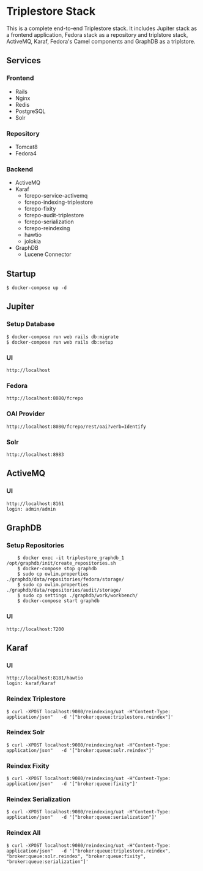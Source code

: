 # Triplestore Stack
This is a complete end-to-end Triplestore stack. It includes Jupiter stack as a frontend application, Fedora stack as a repository and triplstore stack, ActiveMQ, Karaf, Fedora's Camel components and GraphDB as a triplstore.

## Services

### Frontend
- Rails
- Nginx 
- Redis 
- PostgreSQL 
- Solr

### Repository
- Tomcat8
- Fedora4

### Backend
- ActiveMQ
- Karaf
  - fcrepo-service-activemq
  - fcrepo-indexing-triplestore
  - fcrepo-fixity
  - fcrepo-audit-triplestore
  - fcrepo-serialization
  - fcrepo-reindexing
  - hawtio
  - jolokia
- GraphDB
  - Lucene Connector

## Startup
```shell
$ docker-compose up -d
```

## Jupiter

### Setup Database
```shell
$ docker-compose run web rails db:migrate
$ docker-compose run web rails db:setup
```

### UI
```shell
http://localhost
```

### Fedora
```shell
http://localhost:8080/fcrepo
```

### OAI Provider
```shell
http://localhost:8080/fcrepo/rest/oai?verb=Identify
```

### Solr
```shell
http://localhost:8983
```

## ActiveMQ

### UI
```shell
http://localhost:8161
login: admin/admin
```

## GraphDB

### Setup Repositories

```shell
    $ docker exec -it triplestore_graphdb_1 /opt/graphdb/init/create_repositories.sh
    $ docker-compose stop graphdb
    $ sudo cp owlim.properties ./graphdb/data/repositories/fedora/storage/
    $ sudo cp owlim.properties ./graphdb/data/repositories/audit/storage/
    $ sudo cp settings ./graphdb/work/workbench/
    $ docker-compose start graphdb
```

### UI
```shell
http://localhost:7200
```

## Karaf

### UI
```shell
http://localhost:8181/hawtio
login: karaf/karaf
```

### Reindex Triplestore
```shell
$ curl -XPOST localhost:9080/reindexing/uat -H"Content-Type: application/json"   -d '["broker:queue:triplestore.reindex"]'
```

### Reindex Solr
```shell
$ curl -XPOST localhost:9080/reindexing/uat -H"Content-Type: application/json"   -d '["broker:queue:solr.reindex"]'
```

### Reindex Fixity
```shell
$ curl -XPOST localhost:9080/reindexing/uat -H"Content-Type: application/json"   -d '["broker:queue:fixity"]'
```

### Reindex Serialization
```shell
$ curl -XPOST localhost:9080/reindexing/uat -H"Content-Type: application/json"   -d '["broker:queue:serialization"]'
```

### Reindex All 
```shell
$ curl -XPOST localhost:9080/reindexing/uat -H"Content-Type: application/json"   -d '["broker:queue:triplestore.reindex", "broker:queue:solr.reindex", "broker:queue:fixity", "broker:queue:serialization"]'
```
